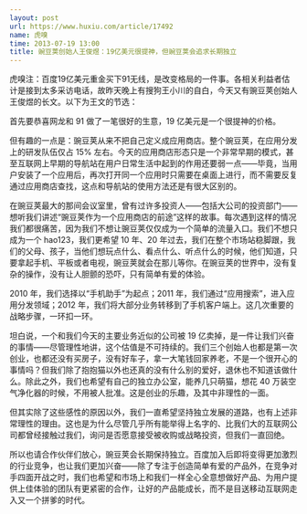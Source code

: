 ```yaml
---
layout: post
url: https://www.huxiu.com/article/17492
name: 虎嗅
time: 2013-07-19 13:00
title: 豌豆荚创始人王俊煜：19亿美元很提神，但豌豆荚会追求长期独立
---
```

虎嗅注：百度19亿美元重金买下91无线，是改变格局的一件事。各相关利益者估计是接到太多采访电话，故昨天晚上有搜狗王小川的自白，今天又有豌豆荚创始人王俊煜的长文。以下为王文的节选：

首先要恭喜网龙和 91 做了一笔很好的生意，19 亿美元是一个很提神的价格。

但有趣的一点是：豌豆荚从来不把自己定义成应用商店。整个豌豆荚，在应用分发上的研发队伍仅占 15% 左右。今天的应用商店形态只是一个非常早期的模式，甚至互联网上早期的导航站在用户日常生活中起到的作用还要弱一点——毕竟，当用户安装了一个应用后，再次打开同一个应用时只需要在桌面上进行，而不需要反复通过应用商店查找，这点和导航站的使用方法还是有很大区别的。

在豌豆荚最大的那间会议室里，曾有过许多投资人——包括大公司的投资部门——想听我们讲述“豌豆荚作为一个应用商店的前途”这样的故事。每次遇到这样的情况我们都很痛苦，因为我们不想让豌豆荚仅仅成为一个简单的流量入口。我们不想只成为一个 hao123，我们更希望 10 年、20 年过去，我们在整个市场站稳脚跟，我们的父母、孩子，当他们想玩点什么、看点什么、听点什么的时候，他们知道，只要拿起手机、平板或者电视，豌豆荚就会在那儿等你。在豌豆荚的世界中，没有复杂的操作，没有让人胆颤的恐吓，只有简单有爱的体验。

2010 年，我们选择以“手机助手”为起点；2011 年，我们通过“应用搜索”，进入应用分发领域；2012 年，我们将大部分业务转移到了手机客户端上。这几次重要的战略步骤，一环扣一环。

坦白说，一个和我们今天的主要业务近似的公司被 19 亿卖掉，是一件让我们兴奋的事情——尽管理性地讲，这个估值是不可持续的。我们三个创始人也都是第一次创业，也都还没有买房子，没有好车子，拿一大笔钱回家养老，不是一个很开心的事情吗？但我们除了抱抱猫以外也还真的没有什么别的爱好，退休也不知道该做什么。除此之外，我们也希望有自己的独立办公室，能养几只萌猫，想花 40 万装空气净化器的时候，不用被人批准。这是创业的乐趣，及其中非理性的一面。

但其实除了这些感性的原因以外，我们一直希望坚持独立发展的道路，也有上述非常理性的理由。这也是为什么尽管几乎所有能举得上名字的、比我们大的互联网公司都曾经接触过我们，询问是否愿意接受被收购或战略投资，但我们一直回绝。

所以也请合作伙伴们放心，豌豆荚会长期保持独立。百度加入后即将变得更加激烈的行业竞争，也让我们更加兴奋——除了专注于创造简单有爱的产品外，在竞争对手四面开战之时，我们也希望和市场上和我们一样全心全意想做好产品、为用户提供上佳体验的团队有更紧密的合作，让好的产品能成长，而不是目送移动互联网走入又一个拼爹的时代。

